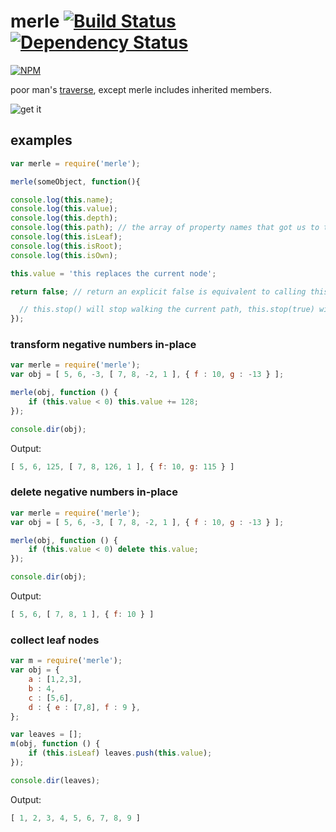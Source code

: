 merle [![Build Status](https://travis-ci.org/chevett/merle.png?branch=master)](https://travis-ci.org/chevett/merle?branch=master) [![Dependency Status](https://gemnasium.com/chevett/merle.png)](https://gemnasium.com/chevett/merle) 
=====
[![NPM](https://nodei.co/npm-dl/merle.png?months=1)](https://nodei.co/npm/merle/)

poor man's [traverse](https://github.com/substack/js-traverse), except merle includes inherited members.

![get it](http://media.moddb.com/cache/images/groups/1/6/5169/thumb_620x2000/Merle_Dixon_-_The_Walking_Dead_-_Guts34.jpg)


examples
-------
```js
var merle = require('merle');

merle(someObject, function(){

console.log(this.name); 
console.log(this.value);
console.log(this.depth);
console.log(this.path); // the array of property names that got us to this node.
console.log(this.isLeaf);
console.log(this.isRoot);
console.log(this.isOwn);

this.value = 'this replaces the current node';

return false; // return an explicit false is equivalent to calling this.stop(); 

  // this.stop() will stop walking the current path, this.stop(true) will stop completely
});
```
### transform negative numbers in-place
```js
var merle = require('merle');
var obj = [ 5, 6, -3, [ 7, 8, -2, 1 ], { f : 10, g : -13 } ];

merle(obj, function () {
    if (this.value < 0) this.value += 128;
});

console.dir(obj);
```

Output:
```js
[ 5, 6, 125, [ 7, 8, 126, 1 ], { f: 10, g: 115 } ]
```
### delete negative numbers in-place
```js
var merle = require('merle');
var obj = [ 5, 6, -3, [ 7, 8, -2, 1 ], { f : 10, g : -13 } ];

merle(obj, function () {
    if (this.value < 0) delete this.value;
});

console.dir(obj);
```
	
Output:
```js	
[ 5, 6, [ 7, 8, 1 ], { f: 10 } ]
```	
### collect leaf nodes
```js
var m = require('merle');
var obj = {
    a : [1,2,3],
    b : 4,
    c : [5,6],
    d : { e : [7,8], f : 9 },
};

var leaves = [];
m(obj, function () {
    if (this.isLeaf) leaves.push(this.value);
});

console.dir(leaves);
```


Output:
```js	
[ 1, 2, 3, 4, 5, 6, 7, 8, 9 ]
```		
		
		

